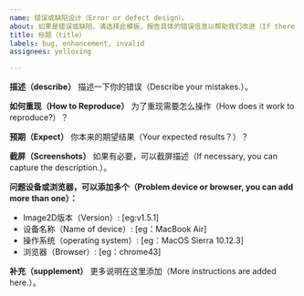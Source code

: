 ```yaml
---
name: 错误或缺陷设计（Error or defect design）。
about: 如果是错误或缺陷，请选择此模板，报告具体的错误信息以帮助我们改进（If there are errors or defects, please select this template and report specific error information to help us improve.）。
title: 标题（title）
labels: bug, enhancement, invalid
assignees: yelloxing

---
```


**描述（describe）**
描述一下你的错误（Describe your mistakes.）。

**如何重现（How to Reproduce）**
为了重现需要怎么操作（How does it work to reproduce?）？

**预期（Expect）**
你本来的期望结果（Your expected results？）？

**截屏（Screenshots）**
如果有必要，可以截屏描述（If necessary, you can capture the description.）。

**问题设备或浏览器，可以添加多个（Problem device or browser, you can add more than one）：**
 - Image2D版本（Version）: [eg:v1.5.1]
 - 设备名称（Name of device）: [eg：MacBook Air]
 - 操作系统（operating system）: [eg：MacOS Sierra 10.12.3]
 - 浏览器（Browser）: [eg：chrome43]

**补充（supplement）**
更多说明在这里添加（More instructions are added here.）。
